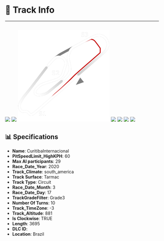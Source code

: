 # 🏁 Track Info

---
![](image_1.jpg)
![](image_2.jpg)
![](image_3.jpg)
![](image_4.jpg)
![](image_5.jpg)
![](image_6.jpg)
![](image_7.jpg)
---

## 📊 Specifications

- **Name**: CuritibaInternacional
- **PitSpeedLimit_HighKPH**: 60
- **Max AI participants**: 29
- **Race_Date_Year**: 2020
- **Track_Climate**: south_america
- **Track Surface**: Tarmac
- **Track Type**: Circuit
- **Race_Date_Month**: 3
- **Race_Date_Day**: 17
- **TrackGradeFilter**: Grade3
- **Number Of Turns**: 10
- **Track_TimeZone**: -3
- **Track_Altitude**: 881
- **Is Clockwise**: TRUE
- **Length**: 3695
- **DLC ID**: 
- **Location**: Brazil
